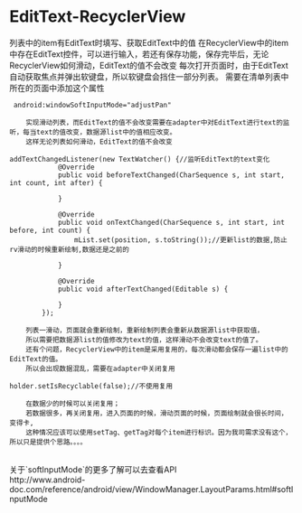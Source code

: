 # EditText-RecyclerView
列表中的item有EditText时填写、获取EditText中的值
        在RecyclerView中的item中存在EditText控件，可以进行输入，若还有保存功能，保存完毕后，无论RecyclerView如何滑动，EditText的值不会改变
        每次打开页面时，由于EditText自动获取焦点并弹出软键盘，所以软键盘会挡住一部分列表。
        需要在清单列表中所在的页面中添加这个属性
```
 android:windowSoftInputMode="adjustPan"
```
        实现滑动列表，而EditText的值不会改变需要在adapter中对EditText进行text的监听，每当text的值改变，数据源list中的值相应改变。
        这样无论列表如何滑动，EditText的值不会改变
```
addTextChangedListener(new TextWatcher() {//监听EditText的text变化
            @Override
            public void beforeTextChanged(CharSequence s, int start, int count, int after) {

            }

            @Override
            public void onTextChanged(CharSequence s, int start, int before, int count) {
                mList.set(position, s.toString());//更新list的数据,防止rv滑动的时候重新绘制,数据还是之前的

            }

            @Override
            public void afterTextChanged(Editable s) {

            }
        });
```
        列表一滑动，页面就会重新绘制，重新绘制列表会重新从数据源list中获取值，
        所以需要把数据源list的值修改为text的值，这样滑动不会改变text的值了。
        还有个问题，RecyclerView中的item是采用复用的，每次滑动都会保存一遍list中的EditText的值。
        所以会出现数据混乱，需要在adapter中关闭复用
```
holder.setIsRecyclable(false);//不使用复用
```
        在数据少的时候可以关闭复用；
        若数据很多，再关闭复用，进入页面的时候，滑动页面的时候，页面绘制就会很长时间，变得卡,
        这种情况应该可以使用setTag、getTag对每个item进行标识。因为我司需求没有这个，所以只是提供个思路。。。。
<br>
        关于`softInputMode`的更多了解可以去查看API<br>
        http://www.android-doc.com/reference/android/view/WindowManager.LayoutParams.html#softInputMode
